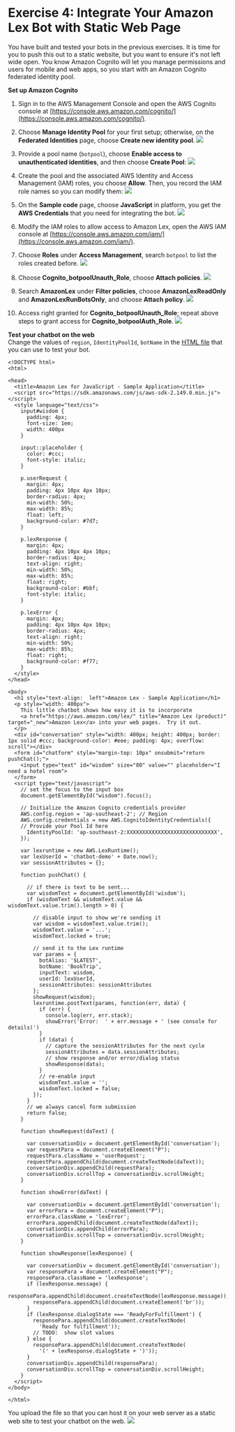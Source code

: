 # Exercise 4: Integrate Your Amazon Lex Bot with Static Web Page

You have built and tested your bots in the previous exercises. It is time for you to push this out to a static website, but you want to ensure it's not left wide open. You know Amazon Cognito will let you manage permissions and users for mobile and web apps, so you start with an Amazon Cognito federated identity pool.

**Set up Amazon Cognito**
1. Sign in to the AWS Management Console and open the AWS Cognito console at [https://console.aws.amazon.com/cognito/](https://console.aws.amazon.com/cognito/).

1. Choose **Manage Identity Pool** for your first setup; otherwise, on the **Federated Identities** page, choose **Create new identity pool**.
![](../images/greetings_visitor_3.gif)

1. Provide a pool name (`botpool`), choose **Enable access to unauthenticated identities**, and then choose **Create Pool**:
![](../images/greetings_visitor_4.gif)

1. Create the pool and the associated AWS Identity and Access Management (IAM) roles, you choose **Allow**. Then, you record the IAM role names so you can modify them:
![](../images/greetings_visitor_5.gif)

1. On the **Sample code** page, choose **JavaScript** in platform, you get the **AWS Credentials** that you need for integrating the bot.
![](../images/greetings_visitor_6.gif)

1. Modify the IAM roles to allow access to Amazon Lex, open the AWS IAM console at [https://console.aws.amazon.com/iam/](https://console.aws.amazon.com/iam/).

1. Choose **Roles** under **Access Management**, search `botpool` to list the roles created before.
![](../images/greetings_visitor_6a.gif)

1. Choose **Cognito_botpoolUnauth_Role**, choose **Attach policies**.
![](../images/greetings_visitor_6b.gif)

1. Search **AmazonLex** under **Filter policies**, choose **AmazonLexReadOnly** and **AmazonLexRunBotsOnly**, and choose **Attach policy**.
![](../images/greetings_visitor_6c.gif)

1. Access right granted for **Cognito_botpoolUnauth_Role**; repeat above steps to grant access for **Cognito_botpoolAuth_Role**.
![](../images/greetings_visitor_6d.gif)


**Test your chatbot on the web**  
Change the values of `region`, `IdentityPoolId`, `botName` in the [HTML file](../source/aws-lex-template.html) that you can use to test your bot.

```
<!DOCTYPE html>
<html>

<head>
  <title>Amazon Lex for JavaScript - Sample Application</title>
  <script src="https://sdk.amazonaws.com/js/aws-sdk-2.149.0.min.js"></script>
  <style language="text/css">
    input#wisdom {
      padding: 4px;
      font-size: 1em;
      width: 400px
    }

    input::placeholder {
      color: #ccc;
      font-style: italic;
    }

    p.userRequest {
      margin: 4px;
      padding: 4px 10px 4px 10px;
      border-radius: 4px;
      min-width: 50%;
      max-width: 85%;
      float: left;
      background-color: #7d7;
    }

    p.lexResponse {
      margin: 4px;
      padding: 4px 10px 4px 10px;
      border-radius: 4px;
      text-align: right;
      min-width: 50%;
      max-width: 85%;
      float: right;
      background-color: #bbf;
      font-style: italic;
    }

    p.lexError {
      margin: 4px;
      padding: 4px 10px 4px 10px;
      border-radius: 4px;
      text-align: right;
      min-width: 50%;
      max-width: 85%;
      float: right;
      background-color: #f77;
    }
  </style>
</head>

<body>
  <h1 style="text-align:  left">Amazon Lex - Sample Application</h1>
  <p style="width: 400px">
    This little chatbot shows how easy it is to incorporate
    <a href="https://aws.amazon.com/lex/" title="Amazon Lex (product)" target="_new">Amazon Lex</a> into your web pages.  Try it out.
  </p>
  <div id="conversation" style="width: 400px; height: 400px; border: 1px solid #ccc; background-color: #eee; padding: 4px; overflow: scroll"></div>
  <form id="chatform" style="margin-top: 10px" onsubmit="return pushChat();">
    <input type="text" id="wisdom" size="80" value="" placeholder="I need a hotel room">
  </form>
  <script type="text/javascript">
    // set the focus to the input box
    document.getElementById("wisdom").focus();

    // Initialize the Amazon Cognito credentials provider
    AWS.config.region = 'ap-southeast-2'; // Region
    AWS.config.credentials = new AWS.CognitoIdentityCredentials({
    // Provide your Pool Id here
      IdentityPoolId: 'ap-southeast-2:XXXXXXXXXXXXXXXXXXXXXXXXXXXXX',
    });

    var lexruntime = new AWS.LexRuntime();
    var lexUserId = 'chatbot-demo' + Date.now();
    var sessionAttributes = {};

    function pushChat() {

      // if there is text to be sent...
      var wisdomText = document.getElementById('wisdom');
      if (wisdomText && wisdomText.value && wisdomText.value.trim().length > 0) {

        // disable input to show we're sending it
        var wisdom = wisdomText.value.trim();
        wisdomText.value = '...';
        wisdomText.locked = true;

        // send it to the Lex runtime
        var params = {
          botAlias: '$LATEST',
          botName: 'BookTrip',
          inputText: wisdom,
          userId: lexUserId,
          sessionAttributes: sessionAttributes
        };
        showRequest(wisdom);
        lexruntime.postText(params, function(err, data) {
          if (err) {
            console.log(err, err.stack);
            showError('Error:  ' + err.message + ' (see console for details)')
          }
          if (data) {
            // capture the sessionAttributes for the next cycle
            sessionAttributes = data.sessionAttributes;
            // show response and/or error/dialog status
            showResponse(data);
          }
          // re-enable input
          wisdomText.value = '';
          wisdomText.locked = false;
        });
      }
      // we always cancel form submission
      return false;
    }

    function showRequest(daText) {

      var conversationDiv = document.getElementById('conversation');
      var requestPara = document.createElement("P");
      requestPara.className = 'userRequest';
      requestPara.appendChild(document.createTextNode(daText));
      conversationDiv.appendChild(requestPara);
      conversationDiv.scrollTop = conversationDiv.scrollHeight;
    }

    function showError(daText) {

      var conversationDiv = document.getElementById('conversation');
      var errorPara = document.createElement("P");
      errorPara.className = 'lexError';
      errorPara.appendChild(document.createTextNode(daText));
      conversationDiv.appendChild(errorPara);
      conversationDiv.scrollTop = conversationDiv.scrollHeight;
    }

    function showResponse(lexResponse) {

      var conversationDiv = document.getElementById('conversation');
      var responsePara = document.createElement("P");
      responsePara.className = 'lexResponse';
      if (lexResponse.message) {
        responsePara.appendChild(document.createTextNode(lexResponse.message));
        responsePara.appendChild(document.createElement('br'));
      }
      if (lexResponse.dialogState === 'ReadyForFulfillment') {
        responsePara.appendChild(document.createTextNode(
          'Ready for fulfillment'));
        // TODO:  show slot values
      } else {
        responsePara.appendChild(document.createTextNode(
          '(' + lexResponse.dialogState + ')'));
      }
      conversationDiv.appendChild(responsePara);
      conversationDiv.scrollTop = conversationDiv.scrollHeight;
    }
  </script>
</body>

</html>
```

You upload the file so that you can host it on your web server as a static web site to test your chatbot on the web.
![](../images/greetings_visitor_8.gif)
